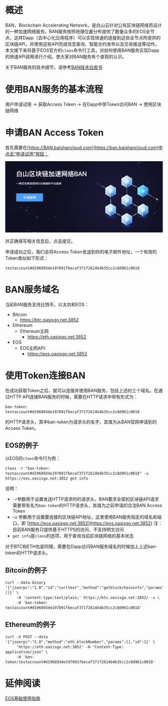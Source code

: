 # 概述

BAN，Blockchain Accelerating Network，是白山云针对公有区块链网络而设计的一种加速网络服务。BAN服务按照地理位置分布提供了数量众多的EOS全节点，这样Dapp（去中心化应用程序）可以实现快速的连接到这些全节点所提供的区块链API，并使用这些API完成信息查询、智能合约发布以及交易推送等动作。本文接下来将基于EOS官方的`cleos`命令行工具，对如何使用BAN服务实现Dapp的快速API调用进行介绍，使大家对BAN服务有个直观的认识。

关于BAN服务的技术细节，请参考[BAN技术白皮书](https://github.com/baishancloud/ban/wiki/BAN%E6%8A%80%E6%9C%AF%E7%99%BD%E7%9A%AE%E4%B9%A6)

# 使用BAN服务的基本流程

用户申请试用 → 获取Access Token → 在Dapp中带Token访问BAN → 使用区块链网络

# 申请BAN Access Token

首先需要在[https://BAN.baishancloud.com](https://ban.baishancloud.com)中点击“申请试用”按钮：

![trail](ban-1.png)

并正确填写相关信息后，点击提交。

申请成功之后，我们会将Access Token发送到你的电子邮件地址，一个有效的Token类似如下形式：

```
testaccount#d196893de197091fbecaf371f2614b4b35cc2c8d961c0018
```

# BAN服务域名

当前BAN服务支持比特币，以太坊和EOS：

* Bitcoin
	* https://btc.oasisgo.net:3852
* Ethereum
	* Ethereum主网
		* https://eth.oasisgo.net:3852
* EOS
	* EOS主网API:
		* https://eos.oasisgo.net:3852

# 使用Token连接BAN

在成功获取Token之后，就可以连接并使用BAN服务，包括上述的三个域名。在通过HTTP API连接BAN服务的时候，需要在HTTP请求中带有形式为：

```
ban-token: testaccount#d196893de197091fbecaf371f2614b4b35cc2c8d961c0018
```

的HTTP请求头，其中ban-token为请求头的名字，其值为从BAN官网申请到的Access Token。

## EOS的例子

以EOS的`cleos`命令行为例：

```
cleos -r "ban-token: testaccount#d196893de197091fbecaf371f2614b4b35cc2c8d961c0018" -u https://eos.oasisgo.net:3852 get info
```

说明：

* `-r`参数用于设置发送HTTP请求时的请求头，BAN要求全部的区块链API请求需要带有名为`ban-token`的HTTP请求头，其值为之前申请的合法BAN Access Token
* -u 参数用于设置要连接的区块链API地址，这里使用BAN服务指定的域名和端口，即 [https://eos.oasisgo.net:3852](https://eos.oasisgo.net:3852)
注：目前BAN服务只提供基于HTTPS的访问，不支持明文访问
* `get info`是`cleos`的选项，用于查询当前区块链网络的基本状态

对于BTC和ETH也是同理，需要在Dapp访问BAN服务域名的时候加上上述ban-token的HTTP请求头。

## Bitcoin的例子

```
curl --data-binary '{"jsonrpc":"1.0","id":"curltext","method":"getblockchaininfo","params":[]}' \
     -H 'content-type:text/plain;' https://btc.oasisgo.net:3852/ -v \
     -H 'ban-token: testaccount#d196893de197091fbecaf371f2614b4b35cc2c8d961c0018'
```

## Ethereum的例子

```
curl -X POST --data '{"jsonrpc":"2.0","method":"eth_blockNumber","params":[],"id":1}' \
     'https://eth.oasisgo.net:3852' -H "Content-Type: application/json" \
     -H 'ban-token:testaccount#d196893de197091fbecaf371f2614b4b35cc2c8d961c0018'
```

# 延伸阅读

[EOS基础使用指南](EOS.md)
